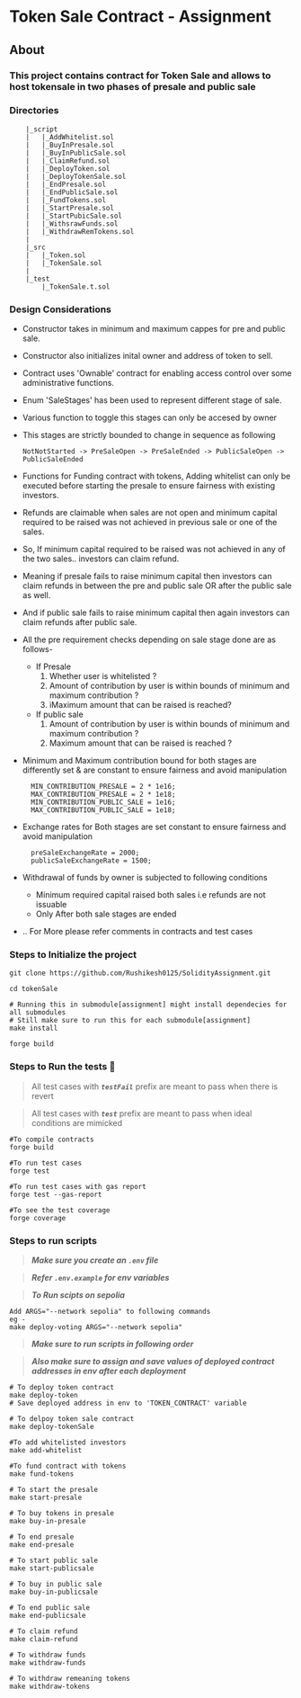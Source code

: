 # Token Sale Contract - Assignment

## About <a name = "about"></a>

### This project contains contract for Token Sale and allows to host tokensale in two phases of presale and public sale

### Directories

```
    |_script
    |   |_AddWhitelist.sol
    |   |_BuyInPresale.sol
    |   |_BuyInPublicSale.sol
    |   |_ClaimRefund.sol
    |   |_DeployToken.sol
    |   |_DeployTokenSale.sol
    |   |_EndPresale.sol
    |   |_EndPublicSale.sol
    |   |_FundTokens.sol
    |   |_StartPresale.sol
    |   |_StartPubicSale.sol
    |   |_WithsrawFunds.sol
    |   |_WithdrawRemTokens.sol
    |
    |_src
    |   |_Token.sol
    |   |_TokenSale.sol
    |
    |_test
        |_TokenSale.t.sol

```

### Design Considerations

- Constructor takes in minimum and maximum cappes for pre and public sale.

- Constructor also initializes inital owner and address of token to sell.

- Contract uses 'Ownable' contract for enabling access control over some administrative functions.

- Enum 'SaleStages' has been used to represent different stage of sale.

- Various function to toggle this stages can only be accesed by owner

- This stages are strictly bounded to change in sequence as following

  `NotNotStarted -> PreSaleOpen -> PreSaleEnded -> PublicSaleOpen -> PublicSaleEnded`

- Functions for Funding contract with tokens, Adding whitelist can only be executed before starting the presale to ensure fairness with existing investors.

- Refunds are claimable when sales are not open and minimum capital required to be raised was not achieved in previous sale or one of the sales.

- So, If minimum capital required to be raised was not achieved in any of the two sales.. investors can claim refund.

- Meaning if presale fails to raise minimum capital then investors can claim refunds in between the pre and public sale OR after the public sale as well.

- And if public sale fails to raise minimum capital then again investors can claim refunds after public sale.

- All the pre requirement checks depending on sale stage done are as follows-

  - If Presale
    1. Whether user is whitelisted ?
    2. Amount of contribution by user is within bounds of minimum and maximum contribution ?
    3. iMaximum amount that can be raised is reached?
  - If public sale
    1. Amount of contribution by user is within bounds of minimum and maximum contribution ?
    2. Maximum amount that can be raised is reached ?

- Minimum and Maximum contribution bound for both stages are differently set & are constant to ensure fairness and avoid manipulation

        MIN_CONTRIBUTION_PRESALE = 2 * 1e16;
        MAX_CONTRIBUTION_PRESALE = 2 * 1e18;
        MIN_CONTRIBUTION_PUBLIC_SALE = 1e16;
        MAX_CONTRIBUTION_PUBLIC_SALE = 1e18;

- Exchange rates for Both stages are set constant to ensure fairness and avoid manipulation

        preSaleExchangeRate = 2000;
        publicSaleExchangeRate = 1500;

- Withdrawal of funds by owner is subjected to following conditions

  - Minimum required capital raised both sales
    i.e refunds are not issuable
  - Only After both sale stages are ended

- .. For More please refer comments in contracts and test cases

### Steps to Initialize the project

```
git clone https://github.com/Rushikesh0125/SolidityAssignment.git

cd tokenSale

# Running this in submodule[assignment] might install dependecies for all submodules
# Still make sure to run this for each submodule[assignment]
make install

forge build
```

### Steps to Run the tests 🔧 <a name = "tests"></a>

> All test cases with **_`testFail`_** prefix are meant to pass when there is revert

> All test cases with **_`test`_** prefix are meant to pass when ideal conditions are mimicked

```
#To compile contracts
forge build

#To run test cases
forge test

#To run test cases with gas report
forge test --gas-report

#To see the test coverage
forge coverage
```

### Steps to run scripts

> **_Make sure you create an `.env` file_**

> **_Refer `.env.example` for env variables_**

> **_To Run scipts on sepolia_**

```
Add ARGS="--network sepolia" to following commands
eg -
make deploy-voting ARGS="--network sepolia"
```

> **_Make sure to run scripts in following order_**

> **_Also make sure to assign and save values of deployed contract addresses in env after each deployment_**

```
# To deploy token contract
make deploy-token
# Save deployed address in env to 'TOKEN_CONTRACT' variable

# To delpoy token sale contract
make deploy-tokenSale

#To add whitelisted investors
make add-whitelist

#To fund contract with tokens
make fund-tokens

# To start the presale
make start-presale

# To buy tokens in presale
make buy-in-presale

# To end presale
make end-presale

# To start public sale
make start-publicsale

# To buy in public sale
make buy-in-publicsale

# To end public sale
make end-publicsale

# To claim refund
make claim-refund

# To withdraw funds
make withdraw-funds

# To withdraw remeaning tokens
make withdraw-tokens


```
